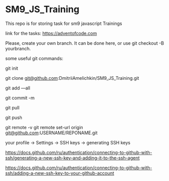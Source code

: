 # SM9_JS_Training
This repo is for storing task for sm9 javascript Trainings

link for the tasks:
https://adventofcode.com

Please, create your own branch. It can be done here, or use git checkout -B yourbranch.

some useful git commands:

git init

git clone git@github.com:DmitriiAmelichkin/SM9_JS_Training.git

git add —all

git commit -m

git pull

git push




git remote -v
git remote set-url origin git@github.com:USERNAME/REPONAME.git

your profile -> Settings -> SSH keys -> generating SSH keys 

https://docs.github.com/ru/authentication/connecting-to-github-with-ssh/generating-a-new-ssh-key-and-adding-it-to-the-ssh-agent


https://docs.github.com/ru/authentication/connecting-to-github-with-ssh/adding-a-new-ssh-key-to-your-github-account
